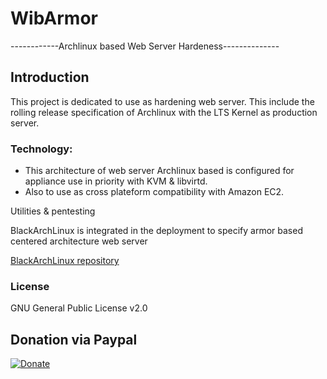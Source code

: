 WibArmor
========

------------Archlinux based Web Server Hardeness--------------



## Introduction

This project is dedicated to use as hardening web server. This include the rolling release specification of Archlinux with the LTS Kernel as production server.

### Technology:
- This architecture of web server Archlinux based is configured for appliance use in priority with KVM & libvirtd. 
- Also to use as cross plateform compatibility with Amazon EC2.

Utilities & pentesting

BlackArchLinux is integrated in the deployment to specify armor based centered architecture web server

<a href="http://blackarch.org/download.html">BlackArchLinux repository</a>

### License

GNU General Public License v2.0

## Donation via Paypal
[![Donate](https://www.paypalobjects.com/en_US/i/btn/btn_donateCC_LG.gif)](https://www.paypal.com/cgi-bin/webscr?cmd=_donations&business=7KPZ6LUAF8Z9Y&lc=US&item_name=Alpharatz&item_number=wibarmor&currency_code=EUR&bn=PP%2dDonationsBF%3abtn_donateCC_LG%2egif%3aNonHosted)
